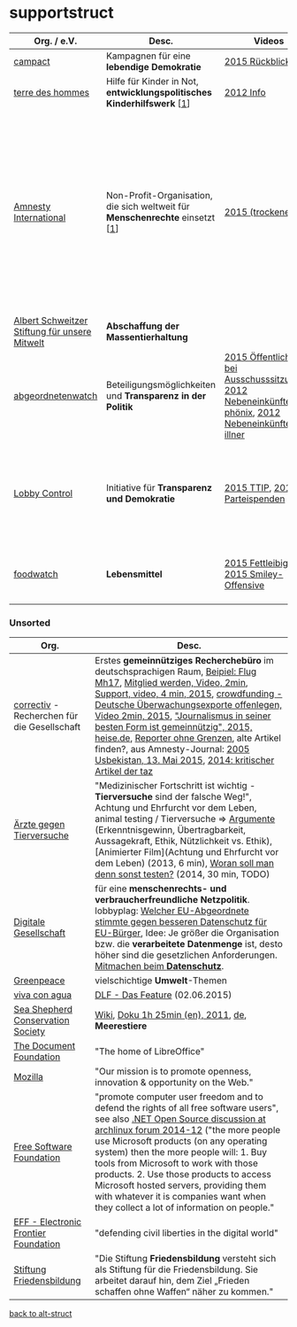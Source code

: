 supportstruct
=============

| Org. / e.V. | Desc. | Videos | More |
| ----------- | ----- | ------ | ---- |
| [campact](https://www.campact.de/) | Kampagnen für eine **lebendige Demokratie** | [2015 Rückblick](https://www.youtube.com/watch?v=v72aRzryfe8) | Petitionsplattform [weact](https://weact.campact.de/) |
| [terre des hommes](http://www.tdh.de) | Hilfe für Kinder in Not, **entwicklungspolitisches Kinderhilfswerk** [[1](https://de.wikipedia.org/wiki/Terre_des_hommes)] | [2012 Info](https://www.youtube.com/watch?v=YNf9vPVH7QU) | [wir über uns](http://www.tdh.de/wir-ueber-uns.html), [was wir tun](http://www.tdh.de/was-wir-tun.html) |
| [Amnesty International](https://www.amnesty.de/) |  Non-Profit-Organisation, die sich weltweit für **Menschenrechte** einsetzt [[1](https://de.wikipedia.org/wiki/Amnesty_International)] | [2015 (trockene) Info](https://www.youtube.com/user/AmnestyDeutschland) | [Journal](https://www.amnesty.de/journal), [Urgent Actions](http://www.amnesty.de/urgent-actions-0), [Folter](https://www.stopfolter.de/), [Privatsphäre](http://action.amnesty.de/l/ger/p/dia/action3/common/public/?action_KEY=9945), Flüchtlinge über das Mittelmeer, [Buch über das illegale Geschäft der Immigration](http://www.kunstmann.de/titel-0-0/bekenntnisse_eines_menschenhaendlers-1105/) (2015 EU-Idee: Flüchtlingsboote zerstören, macht Reise nur teurer und gefährlicher), Neues Anti-NGO-Gesetz in Russl. vom Mai 2015 |
| [Albert Schweitzer Stiftung für unsere Mitwelt](https://albert-schweitzer-stiftung.de/) | **Abschaffung der Massentierhaltung** |  | [Jahresrückblicke](http://albert-schweitzer-stiftung.de/kampagnen/erfolge) |
| [abgeordnetenwatch](http://www.abgeordnetenwatch.de/) | Beteiligungsmöglichkeiten und **Transparenz in der Politik** | [2015 Öffentlichkeit bei Ausschusssitzungen](https://www.youtube.com/watch?v=YT3-SHvufXs), [2012 Nebeneinkünfte, phönix](https://www.youtube.com/watch?v=iEfWWy0VG3I), [2012 Nebeneinkünfte, illner](https://www.youtube.com/watch?v=RJiF50CywQ8) |  |
| [Lobby Control](https://www.lobbycontrol.de) | Initiative für **Transparenz und Demokratie** | [2015 TTIP](https://www.youtube.com/watch?v=iM-HqL4oSVc), [2013 Parteispenden](https://www.youtube.com/watch?v=IuHDoOTAAxQ) | [über uns](https://www.lobbycontrol.de/initiative/), Reiseführer [LobbyPlanet Berlin](https://www.lobbycontrol.de/lobbyplanet-berlin-reisefuhrer-durch-den-lobbydschungel/), [Lobbypedia](https://lobbypedia.de), [gegen Meinungsmache in Schulen](http://www.verbraucherbildung.de/verbraucherwissen/politik-muss-endlich-werbung-und-meinungsmache-schulen-angehen) (2015) |
| [foodwatch](https://www.foodwatch.org) | **Lebensmittel** | [2015 Fettleibigkeit](https://www.youtube.com/watch?v=m5voj9u8LII), [2015 Smiley-Offensive](https://www.youtube.com/watch?v=MjiwBBDn258) | [Legehennen / FAZ 21.05.2015](http://www.faz.net/aktuell/gesellschaft/tiere/foodwatch-kritisiert-legehennen-haltung-in-deutschland-13604558.html), [u. a. Bayern-Ei / welt.de 04.06.2015](http://www.welt.de/wirtschaft/article141919262/So-geht-es-zu-in-Deutschlands-Eierfabriken.html) |


### Unsorted

| Org. | Desc. |
| ---- | ----- |
| [correctiv](https://correctiv.org/) - Recherchen für die Gesellschaft | Erstes **gemeinnütziges Recherchebüro** im deutschsprachigen Raum, [Beipiel: Flug Mh17](https://mh17.correctiv.org/), [Mitglied werden, Video, 2min](https://correctiv.org/mitglied-werden/), [Support, video, 4 min, 2015](https://vimeo.com/130321131), [crowdfunding - Deutsche Überwachungsexporte offenlegen, Video 2min, 2015](https://crowdfunding.correctiv.org/deutscheueberwachungsexporte), ["Journalismus in seiner besten Form ist gemeinnützig", 2015, heise.de](http://www.heise.de/newsticker/meldung/Media-Bias-Guter-Journalismus-ist-gemeinnuetzig-2718412.html), [Reporter ohne Grenzen](https://www.reporter-ohne-grenzen.de/), alte Artikel finden?, aus Amnesty-Journal: [2005 Usbekistan, 13. Mai 2015](https://correctiv.org/recherchen/stories/2015/05/13/10-jahre-massaker-von-andischan/), [2014: kritischer Artikel der taz](http://www.taz.de/!5038222/) |
| [Ärzte gegen Tierversuche](http://aerzte-gegen-tierversuche.de/de) | "Medizinischer Fortschritt ist wichtig - **Tierversuche** sind der falsche Weg!", Achtung und Ehrfurcht vor dem Leben, animal testing / Tierversuche => [Argumente](https://de.wikipedia.org/wiki/Tierversuch#Argumente_gegen_Tierversuche) (Erkenntnisgewinn, Übertragbarkeit, Aussagekraft, Ethik, Nützlichkeit vs. Ethik), [Animierter Film](Achtung und Ehrfurcht vor dem Leben) (2013, 6 min), [Woran soll man denn sonst testen?](https://www.youtube.com/watch?v=m_a92xvL5is) (2014, 30 min, TODO) |
| [Digitale Gesellschaft](https://digitalegesellschaft.de/) | für eine **menschenrechts- und verbraucherfreundliche Netzpolitik**. lobbyplag: [Welcher EU-Abgeordnete stimmte gegen besseren Datenschutz für EU-Bürger](http://lobbyplag.eu/governments), Idee: Je größer die Organisation bzw. die **verarbeitete Datenmenge** ist, desto höher sind die gesetzlichen Anforderungen. [Mitmachen beim **Datenschutz**](https://digitalegesellschaft.de/mitmachen/datenschutzkampagne/). |
| [Greenpeace](http://www.greenpeace.de/) | vielschichtige **Umwelt**-Themen |
| [viva con agua](https://www.vivaconagua.org/) | [DLF - Das Feature](http://www.deutschlandfunk.de/hilfsorganisation-viva-con-agua-eine-initiative-aus-st-pauli.1247.de.html?dram:article_id=311227) (02.06.2015) |
| [Sea Shepherd Conservation Society](http://www.seashepherd.org/) | [Wiki](https://de.wikipedia.org/wiki/Sea_Shepherd_Conservation_Society), [Doku 1h 25min (en), 2011](https://www.youtube.com/watch?v=KOSo_LHZeTw), [de](https://www.youtube.com/watch?v=Sh7ZtggGQeM), **Meerestiere** |
| [The Document Foundation](https://www.documentfoundation.org/) | "The home of LibreOffice" |
| [Mozilla](https://www.mozilla.org/) | "Our mission is to promote openness, innovation & opportunity on the Web." |
| [Free Software Foundation](https://www.fsf.org/) | "promote computer user freedom and to defend the rights of all free software users", see also [.NET Open Source discussion at archlinux forum 2014-12](https://bbs.archlinux.org/viewtopic.php?id=189811) ("the more people use Microsoft products (on any operating system) then the more people will: 1. Buy tools from Microsoft to work with those products. 2. Use those products to access Microsoft hosted servers, providing them with whatever it is companies want when they collect a lot of information on people." |
| [EFF - Electronic Frontier Foundation](https://www.eff.org/) | "defending civil liberties in the digital world" |
| [Stiftung Friedensbildung](http://www.friedensbildung.org/stiftungszweck/) | "Die Stiftung **Friedensbildung** versteht sich als Stiftung für die Friedensbildung. Sie arbeitet darauf hin, dem Ziel „Frieden schaffen ohne Waffen“ näher zu kommen." |

[back to alt-struct](index.md)
